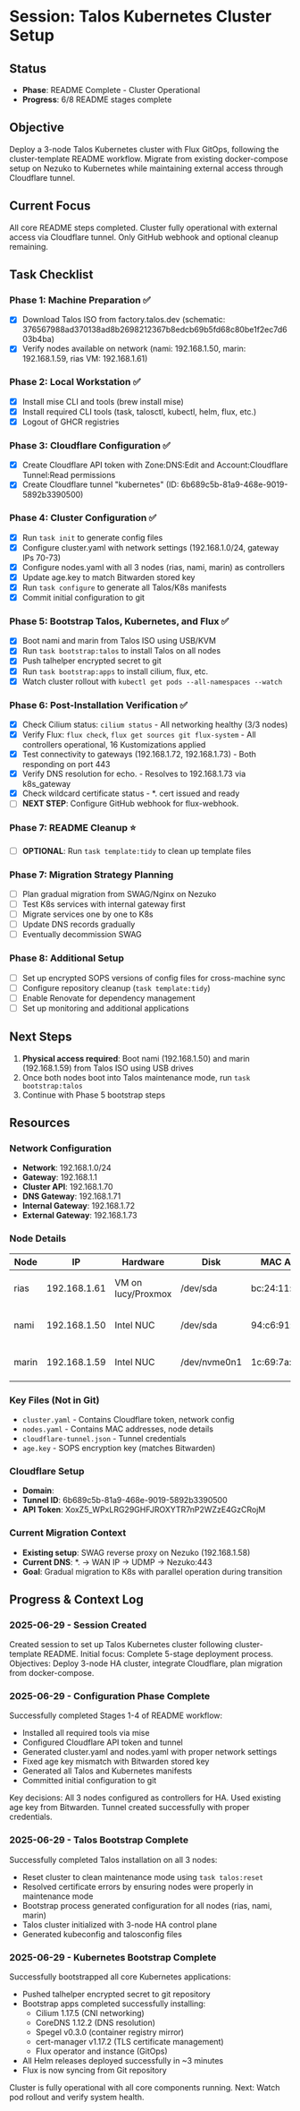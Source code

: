 # Session: Talos Kubernetes Cluster Setup

## Status

- **Phase**: README Complete - Cluster Operational
- **Progress**: 6/8 README stages complete

## Objective

Deploy a 3-node Talos Kubernetes cluster with Flux GitOps, following the cluster-template README workflow. Migrate from existing docker-compose setup on Nezuko to Kubernetes while maintaining external access through Cloudflare tunnel.

## Current Focus

All core README steps completed. Cluster fully operational with external access via Cloudflare tunnel. Only GitHub webhook and optional cleanup remaining.

## Task Checklist

### Phase 1: Machine Preparation ✅
- [x] Download Talos ISO from factory.talos.dev (schematic: 376567988ad370138ad8b2698212367b8edcb69b5fd68c80be1f2ec7d603b4ba)
- [x] Verify nodes available on network (nami: 192.168.1.50, marin: 192.168.1.59, rias VM: 192.168.1.61)

### Phase 2: Local Workstation ✅  
- [x] Install mise CLI and tools (brew install mise)
- [x] Install required CLI tools (task, talosctl, kubectl, helm, flux, etc.)
- [x] Logout of GHCR registries

### Phase 3: Cloudflare Configuration ✅
- [x] Create Cloudflare API token with Zone:DNS:Edit and Account:Cloudflare Tunnel:Read permissions
- [x] Create Cloudflare tunnel "kubernetes" (ID: 6b689c5b-81a9-468e-9019-5892b3390500)

### Phase 4: Cluster Configuration ✅
- [x] Run `task init` to generate config files
- [x] Configure cluster.yaml with network settings (192.168.1.0/24, gateway IPs 70-73)
- [x] Configure nodes.yaml with all 3 nodes (rias, nami, marin) as controllers
- [x] Update age.key to match Bitwarden stored key
- [x] Run `task configure` to generate all Talos/K8s manifests
- [x] Commit initial configuration to git

### Phase 5: Bootstrap Talos, Kubernetes, and Flux ✅
- [x] Boot nami and marin from Talos ISO using USB/KVM
- [x] Run `task bootstrap:talos` to install Talos on all nodes  
- [x] Push talhelper encrypted secret to git
- [x] Run `task bootstrap:apps` to install cilium, flux, etc.
- [x] Watch cluster rollout with `kubectl get pods --all-namespaces --watch`

### Phase 6: Post-Installation Verification ✅
- [x] Check Cilium status: `cilium status` - All networking healthy (3/3 nodes)
- [x] Verify Flux: `flux check`, `flux get sources git flux-system` - All controllers operational, 16 Kustomizations applied
- [x] Test connectivity to gateways (192.168.1.72, 192.168.1.73) - Both responding on port 443
- [x] Verify DNS resolution for echo.<domain> - Resolves to 192.168.1.73 via k8s_gateway
- [x] Check wildcard certificate status - *.<domain> cert issued and ready
- [ ] **NEXT STEP**: Configure GitHub webhook for flux-webhook.<domain>

### Phase 7: README Cleanup ⭐ 
- [ ] **OPTIONAL**: Run `task template:tidy` to clean up template files

### Phase 7: Migration Strategy Planning
- [ ] Plan gradual migration from SWAG/Nginx on Nezuko
- [ ] Test K8s services with internal gateway first
- [ ] Migrate services one by one to K8s
- [ ] Update DNS records gradually  
- [ ] Eventually decommission SWAG

### Phase 8: Additional Setup
- [ ] Set up encrypted SOPS versions of config files for cross-machine sync
- [ ] Configure repository cleanup (`task template:tidy`)
- [ ] Enable Renovate for dependency management
- [ ] Set up monitoring and additional applications

## Next Steps

1. **Physical access required**: Boot nami (192.168.1.50) and marin (192.168.1.59) from Talos ISO using USB drives
2. Once both nodes boot into Talos maintenance mode, run `task bootstrap:talos`
3. Continue with Phase 5 bootstrap steps

## Resources

### Network Configuration
- **Network**: 192.168.1.0/24
- **Gateway**: 192.168.1.1  
- **Cluster API**: 192.168.1.70
- **DNS Gateway**: 192.168.1.71
- **Internal Gateway**: 192.168.1.72
- **External Gateway**: 192.168.1.73

### Node Details
| Node | IP | Hardware | Disk | MAC Address | Status |
|------|----|-----------|----|-------------|---------|
| rias | 192.168.1.61 | VM on lucy/Proxmox | /dev/sda | bc:24:11:a7:98:2d | Talos Installed ✅ |
| nami | 192.168.1.50 | Intel NUC | /dev/sda | 94:c6:91:a1:e5:e8 | Talos Installed ✅ |
| marin | 192.168.1.59 | Intel NUC | /dev/nvme0n1 | 1c:69:7a:0d:8d:99 | Talos Installed ✅ |

### Key Files (Not in Git)
- `cluster.yaml` - Contains Cloudflare token, network config
- `nodes.yaml` - Contains MAC addresses, node details  
- `cloudflare-tunnel.json` - Tunnel credentials
- `age.key` - SOPS encryption key (matches Bitwarden)

### Cloudflare Setup
- **Domain**: <domain>
- **Tunnel ID**: 6b689c5b-81a9-468e-9019-5892b3390500
- **API Token**: XoxZ5_WPxLRG29GHFJROXYTR7nP2WZzE4GzCRojM

### Current Migration Context
- **Existing setup**: SWAG reverse proxy on Nezuko (192.168.1.58)
- **Current DNS**: *.<domain> → WAN IP → UDMP → Nezuko:443
- **Goal**: Gradual migration to K8s with parallel operation during transition

## Progress & Context Log

### 2025-06-29 - Session Created

Created session to set up Talos Kubernetes cluster following cluster-template README. 
Initial focus: Complete 5-stage deployment process.
Objectives: Deploy 3-node HA cluster, integrate Cloudflare, plan migration from docker-compose.

### 2025-06-29 - Configuration Phase Complete

Successfully completed Stages 1-4 of README workflow:
- Installed all required tools via mise
- Configured Cloudflare API token and tunnel
- Generated cluster.yaml and nodes.yaml with proper network settings
- Fixed age key mismatch with Bitwarden stored key
- Generated all Talos and Kubernetes manifests 
- Committed initial configuration to git

Key decisions: All 3 nodes configured as controllers for HA. Used existing age key from Bitwarden.
Tunnel created successfully with proper credentials.

### 2025-06-29 - Talos Bootstrap Complete

Successfully completed Talos installation on all 3 nodes:
- Reset cluster to clean maintenance mode using `task talos:reset` 
- Resolved certificate errors by ensuring nodes were properly in maintenance mode
- Bootstrap process generated configuration for all nodes (rias, nami, marin)
- Talos cluster initialized with 3-node HA control plane
- Generated kubeconfig and talosconfig files

### 2025-06-29 - Kubernetes Bootstrap Complete

Successfully bootstrapped all core Kubernetes applications:
- Pushed talhelper encrypted secret to git repository
- Bootstrap apps completed successfully installing:
  - Cilium 1.17.5 (CNI networking)
  - CoreDNS 1.12.2 (DNS resolution)  
  - Spegel v0.3.0 (container registry mirror)
  - cert-manager v1.17.2 (TLS certificate management)
  - Flux operator and instance (GitOps)
- All Helm releases deployed successfully in ~3 minutes
- Flux is now syncing from Git repository

Cluster is fully operational with all core components running.
Next: Watch pod rollout and verify system health.